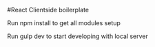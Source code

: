 #React Clientside boilerplate

Run npm install to get all modules setup

Run gulp dev to start developing with local server




